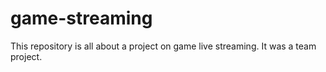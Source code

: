 # game-streaming
This repository is all about a project on game live streaming. It was a team project.
